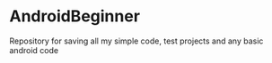 # AndroidBeginner
Repository for saving all my simple code, test projects and any basic android code
